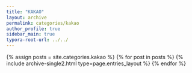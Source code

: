 ```yaml
---
title: "KAKAO"
layout: archive
permalink: categories/kakao
author_profile: true
sidebar_main: true
typora-root-url: ../../
---
```


{% assign posts = site.categories.kakao %}
{% for post in posts %} {% include archive-single2.html type=page.entries_layout %} {% endfor %}